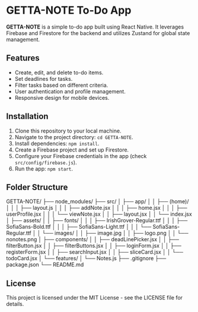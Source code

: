 # GETTA-NOTE To-Do App

**GETTA-NOTE** is a simple to-do app built using React Native. It leverages Firebase and Firestore for the backend and utilizes Zustand for global state management.

## Features

- Create, edit, and delete to-do items.
- Set deadlines for tasks.
- Filter tasks based on different criteria.
- User authentication and profile management.
- Responsive design for mobile devices.

## Installation

1. Clone this repository to your local machine.
2. Navigate to the project directory: `cd GETTA-NOTE`.
3. Install dependencies: `npm install`.
4. Create a Firebase project and set up Firestore.
5. Configure your Firebase credentials in the app (check `src/config/firebase.js`).
6. Run the app: `npm start`.

## Folder Structure

GETTA-NOTE/
├── node_modules/
├── src/
│   ├── app/
│   │   ├── (home)/
│   │   │   ├── layout.js
│   │   │   ├── addNote.jsx
│   │   │   ├── home.jsx
│   │   │   ├── userProfile.jsx
│   │   │   └── viewNote.jsx
│   │   ├── layout.jsx
│   │   └── index.jsx
│   ├── assets/
│   │   ├── fonts/
│   │   │   ├── IrishGrover-Regular.ttf
│   │   │   ├── SofiaSans-Bold.ttf
│   │   │   ├── SofiaSans-Light.ttf
│   │   │   └── SofiaSans-Regular.ttf
│   │   └── images/
│   │       ├── image.jpg
│   │       ├── logo.png
│   │       └── nonotes.png
│   ├── components/
│   │   ├── deadLinePicker.jsx
│   │   ├── filterButton.jsx
│   │   ├── filterButtons.jsx
│   │   ├── loginForm.jsx
│   │   ├── registerForm.jsx
│   │   ├── searchInput.jsx
│   │   ├── sliceCard.jsx
│   │   └── todoCard.jsx
│   └── features/
│       └── Notes.js
├── .gitignore
├── package.json
└── README.md

## License

This project is licensed under the MIT License - see the LICENSE file for details.
